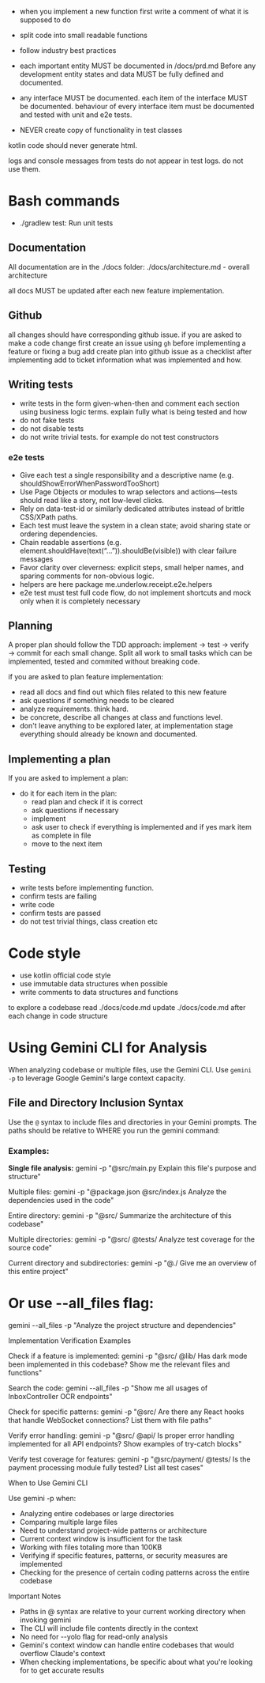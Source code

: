 - when you implement a new function first write a comment of what it is supposed to do
- split code into small readable functions
- follow industry best practices

- each important entity MUST be documented in /docs/prd.md Before any development entity states and data MUST be fully defined and documented.
- any interface MUST be documented. each item of the interface MUST be documented. behaviour of every interface item must be documented and tested with unit and e2e tests. 

- NEVER create copy of functionality in test classes

kotlin code should never generate html. 

logs and console messages from tests do not appear in test logs. do not use them.

# Bash commands

- ./gradlew test: Run unit tests

## Documentation

All documentation are in the ./docs folder:
./docs/architecture.md - overall architecture

all docs MUST be updated after each new feature implementation.

## Github

all changes should have corresponding github issue. if you are asked to make a code change first create an issue using `gh`
before implementing a feature or fixing a bug add create plan into github issue as a checklist
after implementing add to ticket information what was implemented and how.  

## Writing tests

- write tests in the form given-when-then and comment each section using business logic terms. explain fully what is
  being tested and how
- do not fake tests
- do not disable tests
- do not write trivial tests. for example do not test constructors

### e2e tests

 - Give each test a single responsibility and a descriptive name (e.g. shouldShowErrorWhenPasswordTooShort)
 - Use Page Objects or modules to wrap selectors and actions—tests should read like a story, not low-level clicks.
 - Rely on data-test-id or similarly dedicated attributes instead of brittle CSS/XPath paths.
 - Each test must leave the system in a clean state; avoid sharing state or ordering dependencies.
 - Chain readable assertions (e.g. element.shouldHave(text(“…”)).shouldBe(visible)) with clear failure messages
 - Favor clarity over cleverness: explicit steps, small helper names, and sparing comments for non-obvious logic.
 - helpers are here package me.underlow.receipt.e2e.helpers
 - e2e test must test full code flow, do not implement shortcuts and mock only when it is completely necessary

## Planning

A proper plan should follow the TDD approach: implement → test → verify → commit for each small change.
Split all work to small tasks which can be implemented, tested and commited without breaking code.

if you are asked to plan feature implementation:

- read all docs and find out which files related to this new feature
- ask questions if something needs to be cleared
- analyze requirements. think hard.
- be concrete, describe all changes at class and functions level.
- don't leave anything to be explored later, at implementation stage everything should already be known and documented.

## Implementing a plan

If you are asked to implement a plan:

- do it for each item in the plan:
    - read plan and check if it is correct
    - ask questions if necessary
    - implement
    - ask user to check if everything is implemented and if yes mark item as complete in file
    - move to the next item


## Testing

- write tests before implementing function.
- confirm tests are failing
- write code
- confirm tests are passed
- do not test trivial things, class creation etc

# Code style

- use kotlin official code style
- use immutable data structures when possible 
- write comments to data structures and functions

to explore a codebase read ./docs/code.md
update ./docs/code.md after each change in code structure


# Using Gemini CLI for Analysis

When analyzing codebase or multiple files, use the Gemini CLI. 
Use `gemini -p` to leverage Google Gemini's large context capacity.

## File and Directory Inclusion Syntax

Use the `@` syntax to include files and directories in your Gemini prompts. The paths should be relative to WHERE you run the
gemini command:

### Examples:

**Single file analysis:**
gemini -p "@src/main.py Explain this file's purpose and structure"

Multiple files:
gemini -p "@package.json @src/index.js Analyze the dependencies used in the code"

Entire directory:
gemini -p "@src/ Summarize the architecture of this codebase"

Multiple directories:
gemini -p "@src/ @tests/ Analyze test coverage for the source code"

Current directory and subdirectories:
gemini -p "@./ Give me an overview of this entire project"

# Or use --all_files flag:
gemini --all_files -p "Analyze the project structure and dependencies"

Implementation Verification Examples

Check if a feature is implemented:
gemini -p "@src/ @lib/ Has dark mode been implemented in this codebase? Show me the relevant files and functions"

Search the code:
gemini --all_files -p "Show me all usages of InboxController OCR endpoints"

Check for specific patterns:
gemini -p "@src/ Are there any React hooks that handle WebSocket connections? List them with file paths"

Verify error handling:
gemini -p "@src/ @api/ Is proper error handling implemented for all API endpoints? Show examples of try-catch blocks"

Verify test coverage for features:
gemini -p "@src/payment/ @tests/ Is the payment processing module fully tested? List all test cases"

When to Use Gemini CLI

Use gemini -p when:
- Analyzing entire codebases or large directories
- Comparing multiple large files
- Need to understand project-wide patterns or architecture
- Current context window is insufficient for the task
- Working with files totaling more than 100KB
- Verifying if specific features, patterns, or security measures are implemented
- Checking for the presence of certain coding patterns across the entire codebase

Important Notes

- Paths in @ syntax are relative to your current working directory when invoking gemini
- The CLI will include file contents directly in the context
- No need for --yolo flag for read-only analysis
- Gemini's context window can handle entire codebases that would overflow Claude's context
- When checking implementations, be specific about what you're looking for to get accurate results
